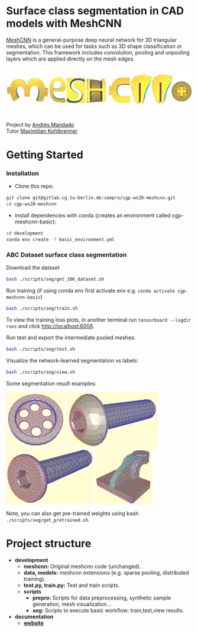 # Surface class segmentation in CAD models with MeshCNN

[MeshCNN](https://github.com/ranahanocka/MeshCNN) is a general-purpose deep neural network for 3D triangular meshes, which can be used for tasks such as 3D shape classification or segmentation. This framework includes convolution, pooling and unpooling layers which are applied directly on the mesh edges.

<img src="documentation/website/images/meshcnn+.png" align="center" width="750px"> <br>

Project by [Andrés Mandado](mailto:mandadoalmajano@campus.tu-berlin.de)<br>
Tutor [Maximilian Kohlbrenner](mailto:kohlbrenner@tu-berlin.de)
            
# Getting Started

### Installation
- Clone this repo:
```bash
git clone git@gitlab.cg.tu-berlin.de:sempro/cgp-ws20-meshcnn.git
cd cgp-ws20-meshcnn
```
- Install dependencies with conda (creates an environment called cgp-meshcnn-basic):
```bash
cd development
conda env create -f basic_environment.yml
```
 
### ABC Dataset surface class segmentation
Download the dataset
```bash
bash ./scripts/seg/get_10K_dataset.sh
```

Run training (if using conda env first activate env e.g. ```conda activate cgp-meshcnn-basic```)
```bash
bash ./scripts/seg/train.sh
```

To view the training loss plots, in another terminal run ```tensorboard --logdir runs``` and click [http://localhost:6006](http://localhost:6006).

Run test and export the intermediate pooled meshes:
```bash
bash ./scripts/seg/test.sh
```

Visualize the network-learned segmentation vs labels:
```bash
bash ./scripts/seg/view.sh
```

Some segmentation result examples:

<img src="documentation/imgs/model1414.png" height="150px"/> <img src="documentation/imgs/model4780.png" height="150px"/> <img src="documentation/imgs/model25725.png" height="150px"/> <img src="documentation/imgs/model170737.png" height="150px"/>

Note, you can also get pre-trained weights using bash ```./scripts/seg/get_pretrained.sh```. 

# Project structure
- **development**
    * **meshcnn:** Original meshcnn code (unchanged).
    * **data, models:** meshcnn extensions (e.g. sparse pooling, distributed training). 
    * **test.py, train.py:** Test and train scripts.
    * **scripts**
        + **prepro:** Scripts for data preprocessing, synthetic sample generation, mesh visualization...
        + **seg:** Scripts to execute basic workflow: train,test,view results.
- **documentation**
    * **[website](http://cybertron.cg.tu-berlin.de/p/cgp-ws20/meshcnn)**
